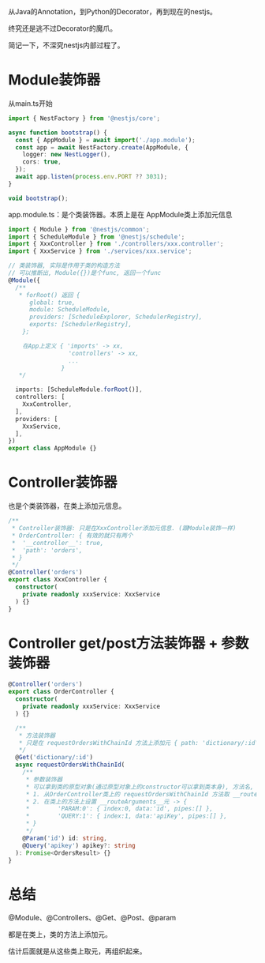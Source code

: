 从Java的Annotation，到Python的Decorator，再到现在的nestjs。

终究还是逃不过Decorator的魔爪。

简记一下，不深究nestjs内部过程了。



# Module装饰器

从main.ts开始

```typescript
import { NestFactory } from '@nestjs/core';

async function bootstrap() {
  const { AppModule } = await import('./app.module');
  const app = await NestFactory.create(AppModule, {
    logger: new NestLogger(),
    cors: true,
  });
  await app.listen(process.env.PORT ?? 3031);
}

void bootstrap();

```



app.module.ts：是个类装饰器。本质上是在 AppModule类上添加元信息

```typescript
import { Module } from '@nestjs/common';
import { ScheduleModule } from '@nestjs/schedule';
import { XxxController } from './controllers/xxx.controller';
import { XxxService } from './services/xxx.service';

// 类装饰器, 实际是作用于类的构造方法
// 可以推断出, Module({})是个func, 返回一个func
@Module({
  /**
   * forRoot() 返回 {
      global: true,
      module: ScheduleModule,
      providers: [ScheduleExplorer, SchedulerRegistry],
      exports: [SchedulerRegistry],
    };

    在App上定义 { 'imports' -> xx,
                 'controllers' -> xx,
                 ...
               }
   */

  imports: [ScheduleModule.forRoot()],
  controllers: [
    XxxController,
  ],
  providers: [
    XxxService,
  ],
})
export class AppModule {}
```



# Controller装饰器

也是个类装饰器，在类上添加元信息。

```typescript
/**
 * Controller装饰器: 只是在XxxController添加元信息. (跟Module装饰一样)
 * OrderController: { 有效的就只有两个
 *  '__controller__': true,
 *  'path': 'orders',
 * }
 */
@Controller('orders')
export class XxxController {
  constructor(
    private readonly xxxService: XxxService
  ) {}
}
```



# Controller get/post方法装饰器 + 参数装饰器

```typescript
@Controller('orders')
export class OrderController {
  constructor(
    private readonly xxxService: XxxService
  ) {}

  /**
   * 方法装饰器
   * 只是在 requestOrdersWithChainId 方法上添加元 { path: 'dictionary/:id', method: 'get' }
   */
  @Get('dictionary/:id')
  async requestOrdersWithChainId(
    /**
     * 参数装饰器 
     * 可以拿到类的原型对象(通过原型对象上的constructor可以拿到类本身), 方法名, 参数的索引
     * 1. 从OrderController类上的 requestOrdersWithChainId 方法取 __routeArguments__ 元.
     * 2. 在类上的方法上设置 __routeArguments__元 -> {
     *        'PARAM:0': { index:0, data:'id', pipes:[] },
     *        'QUERY:1': { index:1, data:'apiKey', pipes:[] },
     * }
     */
    @Param('id') id: string,
    @Query('apikey') apikey?: string
  ): Promise<OrdersResult> {}
}
```



# 总结

@Module、@Controllers、@Get、@Post、@param

都是在类上，类的方法上添加元。

估计后面就是从这些类上取元，再组织起来。